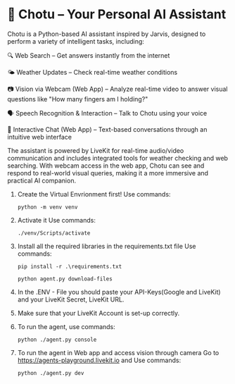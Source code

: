 # 🧠 Chotu – Your Personal AI Assistant
Chotu is a Python-based AI assistant inspired by Jarvis, designed to perform a variety of intelligent tasks, including:

🔍 Web Search – Get answers instantly from the internet

🌤️ Weather Updates – Check real-time weather conditions

📷 Vision via Webcam (Web App) – Analyze real-time video to answer visual questions like "How many fingers am I holding?"

🗣️ Speech Recognition & Interaction – Talk to Chotu using your voice

💬 Interactive Chat (Web App) – Text-based conversations through an intuitive web interface

The assistant is powered by LiveKit for real-time audio/video communication and includes integrated tools for weather checking and web searching. With webcam access in the web app, Chotu can see and respond to real-world visual queries, making it a more immersive and practical AI companion.


1. Create the Virtual Envrionment first!
   Use commands:
   <pre><code>python -m venv venv</code></pre>
   
2. Activate it
   Use commands:
   <pre><code>./venv/Scripts/activate</code></pre>
   
3. Install all the required libraries in the requirements.txt file
   Use commands:
   <pre><code>pip install -r .\requirements.txt</code></pre>
   <pre><code>python agent.py download-files</code></pre>
   
4. In the .ENV - File you should paste your API-Keys(Google and LiveKit) and your LiveKit Secret, LiveKit URL.
5. Make sure that your LiveKit Account is set-up correctly. 
6. To run the agent, use commands:
   <pre><code>python ./agent.py console</code></pre>
   
7. To run the agent in Web app and access vision through camera
   Go to https://agents-playground.livekit.io and
   Use commands:
   <pre><code>python ./agent.py dev</code></pre>
